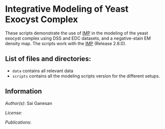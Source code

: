 # Integrative Modeling of Yeast Exocyst Complex


These scripts demonstrate the use of [IMP](http://salilab.org/imp) in the modeling of the yeast exocyst complex using DSS and EDC datasets, and a negative-stain EM density map. 
The scripts work with the [IMP](http://salilab.org/imp) (Release 2.8.0).


## List of files and directories:

- `data`   	 contains all relevant data
- `scripts`	 contains all the modeling scripts version for the different setups. 

## Information

_Author(s)_: Sai Ganesan

_License_: 

_Publications_:

